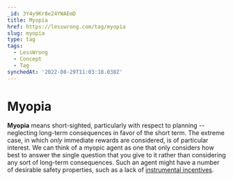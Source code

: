 ```yaml
---
_id: 3Y4y9Kr8e24YWAEmD
title: Myopia
href: https://lesswrong.com/tag/myopia
slug: myopia
type: tag
tags:
  - LessWrong
  - Concept
  - Tag
synchedAt: '2022-08-29T11:03:18.038Z'
---
```


# Myopia

**Myopia** means short-sighted, particularly with respect to planning -- neglecting long-term consequences in favor of the short term. The extreme case, in which *only* immediate rewards are considered, is of particular interest. We can think of a myopic agent as one that only considers how best to answer the single question that you give to it rather than considering any sort of long-term consequences. Such an agent might have a number of desirable safety properties, such as a lack of [instrumental incentives](https://arbital.com/p/convergent_strategies/).
